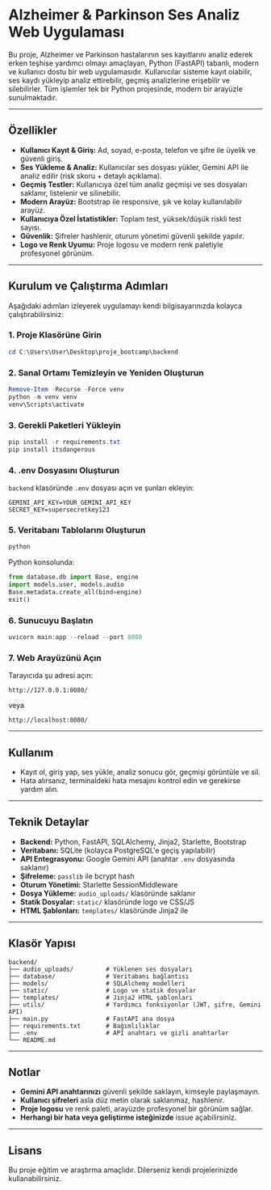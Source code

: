 # Alzheimer & Parkinson Ses Analiz Web Uygulaması

Bu proje, Alzheimer ve Parkinson hastalarının ses kayıtlarını analiz ederek erken teşhise yardımcı olmayı amaçlayan, Python (FastAPI) tabanlı, modern ve kullanıcı dostu bir web uygulamasıdır. Kullanıcılar sisteme kayıt olabilir, ses kaydı yükleyip analiz ettirebilir, geçmiş analizlerine erişebilir ve silebilirler. Tüm işlemler tek bir Python projesinde, modern bir arayüzle sunulmaktadır.

---

## Özellikler
- **Kullanıcı Kayıt & Giriş:** Ad, soyad, e-posta, telefon ve şifre ile üyelik ve güvenli giriş.
- **Ses Yükleme & Analiz:** Kullanıcılar ses dosyası yükler, Gemini API ile analiz edilir (risk skoru + detaylı açıklama).
- **Geçmiş Testler:** Kullanıcıya özel tüm analiz geçmişi ve ses dosyaları saklanır, listelenir ve silinebilir.
- **Modern Arayüz:** Bootstrap ile responsive, şık ve kolay kullanılabilir arayüz.
- **Kullanıcıya Özel İstatistikler:** Toplam test, yüksek/düşük riskli test sayısı.
- **Güvenlik:** Şifreler hashlenir, oturum yönetimi güvenli şekilde yapılır.
- **Logo ve Renk Uyumu:** Proje logosu ve modern renk paletiyle profesyonel görünüm.

---

## Kurulum ve Çalıştırma Adımları

Aşağıdaki adımları izleyerek uygulamayı kendi bilgisayarınızda kolayca çalıştırabilirsiniz:

### 1. Proje Klasörüne Girin
```powershell
cd C:\Users\User\Desktop\proje_bootcamp\backend
```

### 2. Sanal Ortamı Temizleyin ve Yeniden Oluşturun
```powershell
Remove-Item -Recurse -Force venv
python -m venv venv
venv\Scripts\activate
```

### 3. Gerekli Paketleri Yükleyin
```powershell
pip install -r requirements.txt
pip install itsdangerous
```

### 4. .env Dosyasını Oluşturun
`backend` klasöründe `.env` dosyası açın ve şunları ekleyin:
```
GEMINI_API_KEY=YOUR_GEMINI_API_KEY
SECRET_KEY=supersecretkey123
```

### 5. Veritabanı Tablolarını Oluşturun
```powershell
python
```
Python konsolunda:
```python
from database.db import Base, engine
import models.user, models.audio
Base.metadata.create_all(bind=engine)
exit()
```

### 6. Sunucuyu Başlatın
```powershell
uvicorn main:app --reload --port 8080
```

### 7. Web Arayüzünü Açın
Tarayıcıda şu adresi açın:
```
http://127.0.0.1:8080/
```
veya
```
http://localhost:8080/
```

---

## Kullanım
- Kayıt ol, giriş yap, ses yükle, analiz sonucu gör, geçmişi görüntüle ve sil.
- Hata alırsanız, terminaldeki hata mesajını kontrol edin ve gerekirse yardım alın.

---

## Teknik Detaylar
- **Backend:** Python, FastAPI, SQLAlchemy, Jinja2, Starlette, Bootstrap
- **Veritabanı:** SQLite (kolayca PostgreSQL'e geçiş yapılabilir)
- **API Entegrasyonu:** Google Gemini API (anahtar `.env` dosyasında saklanır)
- **Şifreleme:** `passlib` ile bcrypt hash
- **Oturum Yönetimi:** Starlette SessionMiddleware
- **Dosya Yükleme:** `audio_uploads/` klasöründe saklanır
- **Statik Dosyalar:** `static/` klasöründe logo ve CSS/JS
- **HTML Şablonları:** `templates/` klasöründe Jinja2 ile

---

## Klasör Yapısı
```
backend/
├── audio_uploads/         # Yüklenen ses dosyaları
├── database/              # Veritabanı bağlantısı
├── models/                # SQLAlchemy modelleri
├── static/                # Logo ve statik dosyalar
├── templates/             # Jinja2 HTML şablonları
├── utils/                 # Yardımcı fonksiyonlar (JWT, şifre, Gemini API)
├── main.py                # FastAPI ana dosya
├── requirements.txt       # Bağımlılıklar
├── .env                   # API anahtarı ve gizli anahtarlar
└── README.md
```

---

## Notlar
- **Gemini API anahtarınızı** güvenli şekilde saklayın, kimseyle paylaşmayın.
- **Kullanıcı şifreleri** asla düz metin olarak saklanmaz, hashlenir.
- **Proje logosu** ve renk paleti, arayüzde profesyonel bir görünüm sağlar.
- **Herhangi bir hata veya geliştirme isteğinizde** issue açabilirsiniz.

---

## Lisans
Bu proje eğitim ve araştırma amaçlıdır. Dilerseniz kendi projelerinizde kullanabilirsiniz. 